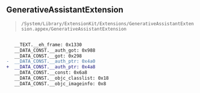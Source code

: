 ## GenerativeAssistantExtension

> `/System/Library/ExtensionKit/Extensions/GenerativeAssistantExtension.appex/GenerativeAssistantExtension`

```diff

   __TEXT.__eh_frame: 0x1330
   __DATA_CONST.__auth_got: 0x988
   __DATA_CONST.__got: 0x298
-  __DATA_CONST.__auth_ptr: 0x4a0
+  __DATA_CONST.__auth_ptr: 0x4a8
   __DATA_CONST.__const: 0x6a8
   __DATA_CONST.__objc_classlist: 0x18
   __DATA_CONST.__objc_imageinfo: 0x8

```
